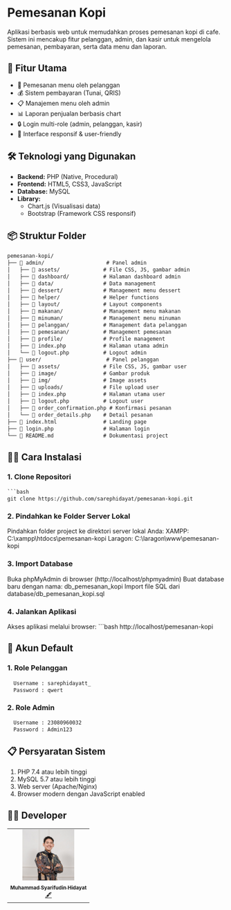 # Pemesanan Kopi

Aplikasi berbasis web untuk memudahkan proses pemesanan kopi di cafe. Sistem ini mencakup fitur pelanggan, admin, dan kasir untuk mengelola pemesanan, pembayaran, serta data menu dan laporan.

## 🚀 Fitur Utama

- 🛒 Pemesanan menu oleh pelanggan
- 💰 Sistem pembayaran (Tunai, QRIS)
- 📋 Manajemen menu oleh admin
- 📊 Laporan penjualan berbasis chart
- 🔒 Login multi-role (admin, pelanggan, kasir)
- 📱 Interface responsif & user-friendly

## 🛠️ Teknologi yang Digunakan

- **Backend:** PHP (Native, Procedural)
- **Frontend:** HTML5, CSS3, JavaScript
- **Database:** MySQL
- **Library:** 
  - Chart.js (Visualisasi data)
  - Bootstrap (Framework CSS responsif)

## 📦 Struktur Folder
    pemesanan-kopi/
    ├── 📁 admin/                    # Panel admin
    │   ├── 📁 assets/              # File CSS, JS, gambar admin
    │   ├── 📁 dashboard/           # Halaman dashboard admin
    │   ├── 📁 data/                # Data management
    │   ├── 📁 dessert/             # Management menu dessert
    │   ├── 📁 helper/              # Helper functions
    │   ├── 📁 layout/              # Layout components
    │   ├── 📁 makanan/             # Management menu makanan
    │   ├── 📁 minuman/             # Management menu minuman
    │   ├── 📁 pelanggan/           # Management data pelanggan
    │   ├── 📁 pemesanan/           # Management pemesanan
    │   ├── 📁 profile/             # Profile management
    │   ├── 📄 index.php            # Halaman utama admin
    │   └── 📄 logout.php           # Logout admin
    ├── 📁 user/                     # Panel pelanggan
    │   ├── 📁 assets/              # File CSS, JS, gambar user
    │   ├── 📁 image/               # Gambar produk
    │   ├── 📁 img/                 # Image assets
    │   ├── 📁 uploads/             # File upload user
    │   ├── 📄 index.php            # Halaman utama user
    │   ├── 📄 logout.php           # Logout user
    │   ├── 📄 order_confirmation.php # Konfirmasi pesanan
    │   └── 📄 order_details.php    # Detail pesanan
    ├── 📄 index.html               # Landing page
    ├── 📄 login.php                # Halaman login
    └── 📄 README.md                # Dokumentasi project

## 🧑‍💻 Cara Instalasi

### 1. Clone Repositori
    ```bash
    git clone https://github.com/sarephidayat/pemesanan-kopi.git

### 2. Pindahkan ke Folder Server Lokal
Pindahkan folder project ke direktori server lokal Anda:
  XAMPP: C:\xampp\htdocs\pemesanan-kopi
  Laragon: C:\laragon\www\pemesanan-kopi

### 3. Import Database

Buka phpMyAdmin di browser (http://localhost/phpmyadmin)
Buat database baru dengan nama: db_pemesanan_kopi
Import file SQL dari database/db_pemesanan_kopi.sql

### 4. Jalankan Aplikasi
Akses aplikasi melalui browser:
    ```bash
    http://localhost/pemesanan-kopi

## 🔑 Akun Default
### 1. Role Pelanggan
      Username : sarephidayatt_
      Password : qwert
### 2. Role Admin
      Username : 23080960032
      Password : Admin123

## 📋 Persyaratan Sistem
1. PHP 7.4 atau lebih tinggi
2. MySQL 5.7 atau lebih tinggi
3. Web server (Apache/Nginx)
4. Browser modern dengan JavaScript enabled

## 🧑‍💻 Developer
<table>
  <tr>
    <td align="center">
      <a href="https://github.com/sarephidayat">
        <img src="https://raw.githubusercontent.com/sarephidayat/Aplikasi-Peminjaman-Alat/main/src/image/MetaStudioPhoto-122%20-%20Copy.jpg?s=460&v=4" width="120px;" alt="Foto Muhammad Syarifudin Hidayat"/><br />
        <sub><b>Muhammad Syarifudin Hidayat</b></sub>
      </a><br />
      <a href="#" title="Penulis Konten">🖋</a>
    </td>
  </tr>
</table>

